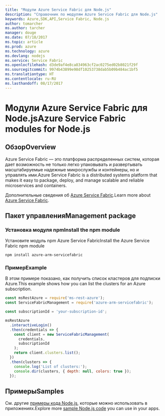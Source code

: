 ```yaml
---
title: "Модули Azure Service Fabric для Node.js"
description: "Справочник по модулям Azure Service Fabric для Node.js"
keywords: Azure,SDK,API,Service Fabric, Node.js
author: tomarcher
ms.author: tarcher
manager: douge
ms.date: 07/18/2017
ms.topic: article
ms.prod: azure
ms.technology: azure
ms.devlang: nodejs
ms.service: Service Fabric
ms.openlocfilehash: d3de9af4e8ca834963cf2ac0275ed02b8021f29f
ms.sourcegitcommit: 9974b43899e98df10253738dab5b09b484ac1bf5
ms.translationtype: HT
ms.contentlocale: ru-RU
ms.lasthandoff: 08/17/2017
---
```

# <a name="azure-service-fabric-modules-for-nodejs"></a><span data-ttu-id="bf3c5-104">Модули Azure Service Fabric для Node.js</span><span class="sxs-lookup"><span data-stu-id="bf3c5-104">Azure Service Fabric modules for Node.js</span></span>

## <a name="overview"></a><span data-ttu-id="bf3c5-105">Обзор</span><span class="sxs-lookup"><span data-stu-id="bf3c5-105">Overview</span></span>

<span data-ttu-id="bf3c5-106">Azure Service Fabric — это платформа распределенных систем, которая дает возможность не только легко упаковывать и развертывать масштабируемые надежные микрослужбы и контейнеры, но и управлять ими.</span><span class="sxs-lookup"><span data-stu-id="bf3c5-106">Azure Service Fabric is a distributed systems platform that makes it easy to package, deploy, and manage scalable and reliable microservices and containers.</span></span>

<span data-ttu-id="bf3c5-107">Дополнительные сведения об [Azure Service Fabric](https://docs.microsoft.com/azure/service-fabric/service-fabric-overview).</span><span class="sxs-lookup"><span data-stu-id="bf3c5-107">Learn more about [Azure Service Fabric](https://docs.microsoft.com/azure/service-fabric/service-fabric-overview).</span></span>

## <a name="management-package"></a><span data-ttu-id="bf3c5-108">Пакет управления</span><span class="sxs-lookup"><span data-stu-id="bf3c5-108">Management package</span></span>

### <a name="install-the-npm-module"></a><span data-ttu-id="bf3c5-109">Установка модуля npm</span><span class="sxs-lookup"><span data-stu-id="bf3c5-109">Install the npm module</span></span>

<span data-ttu-id="bf3c5-110">Установите модуль npm Azure Service Fabric</span><span class="sxs-lookup"><span data-stu-id="bf3c5-110">Install the Azure Service Fabric npm module</span></span>

```bash
npm install azure-arm-servicefabric
```

### <a name="example"></a><span data-ttu-id="bf3c5-111">Пример</span><span class="sxs-lookup"><span data-stu-id="bf3c5-111">Example</span></span>

<span data-ttu-id="bf3c5-112">В этом примере показано, как получить список кластеров для подписки Azure.</span><span class="sxs-lookup"><span data-stu-id="bf3c5-112">This example shows how you can list the clusters for an Azure subscription.</span></span>

```javascript
const msRestAzure = require('ms-rest-azure');
const ServiceFabricManagement = require('azure-arm-servicefabric');

const subscriptionId = 'your-subscription-id';

msRestAzure
  .interactiveLogin()
  .then(credentials => {
    const client = new ServiceFabricManagement(
      credentials,
      subscriptionId
    );
    return client.clusters.list();
  })
  .then(clusters => {
    console.log('List of clusters:');
    console.dir(clusters, { depth: null, colors: true });
  });
```

## <a name="samples"></a><span data-ttu-id="bf3c5-113">Примеры</span><span class="sxs-lookup"><span data-stu-id="bf3c5-113">Samples</span></span>

<span data-ttu-id="bf3c5-114">См. другие [примеры кода Node.js](https://azure.microsoft.com/resources/samples/?platform=nodejs), которые можно использовать в приложениях.</span><span class="sxs-lookup"><span data-stu-id="bf3c5-114">Explore more [sample Node.js code](https://azure.microsoft.com/resources/samples/?platform=nodejs) you can use in your apps.</span></span>

